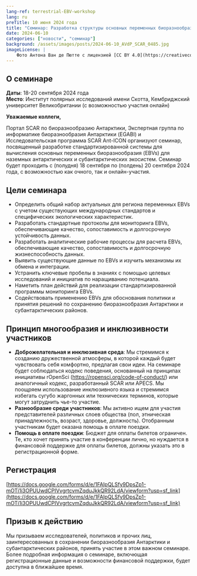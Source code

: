 ```yaml
---
lang-ref: terrestrial-EBV-workshop
lang: ru
preTitle: 10 июня 2024 года
title: "Семинар: Разработка структуры основных переменных биоразнообразия (EBVs) в наземных антарктических и субантарктических экосистемах"
date: 2024-06-10
categories: ["новости", "семинар"]
background: /assets/images/posts/2024-06-10_AVdP_SCAR_0485.jpg
imageLicense: |
    Фото Антона Ван де Пютте с лицензией [CC BY 4.0](https://creativecommons.org/licenses/by/4.0/)
---
```


## О семинаре

**Даты**: 18-20 сентября 2024 года \
**Место**: Институт полярных исследований имени Скотта, Кембриджский университет Великобритании (с возможностью участия онлайн)

**Уважаемые коллеги,**

Портал SCAR по биоразнообразию Антарктики, Экспертная группа по информатике биоразнообразия Антарктики (EGABI) и Исследовательская программа SCAR Ant-ICON организуют семинар, посвященный разработке стандартизированной системы для вычисления основных переменных биоразнообразия (EBVs) для наземных антарктических и субантарктических экосистем. Семинар будет проходить с (полудня) 18 сентября по (полдень) 20 сентября 2024 года, с возможностью как очного, так и онлайн-участия.

## Цели семинара

- Определить общий набор актуальных для региона переменных EBVs с учетом существующих международных стандартов и специфических экологических характеристик. 
- Разработать стандартные протоколы для мониторинга EBVs, обеспечивающие качество, сопоставимость и долгосрочную устойчивость данных. 
- Разработать аналитические рабочие процессы для расчета EBVs, обеспечивающие качество, сопоставимость и долгосрочную жизнеспособность данных. 
- Выявить существующие данные по EBVs и изучить механизмы их обмена и интеграции. 
- Устранить ключевые пробелы в знаниях с помощью целевых исследований и инициатив по наращиванию потенциала. 
- Наметить план действий для реализации стандартизированной программы мониторинга EBVs. 
- Содействовать применению EBVs для обоснования политики и принятия решений по сохранению биоразнообразия Антарктики и субантарктических районов.

## Принцип многообразия и инклюзивности участников

- **Доброжелательная и инклюзивная среда**: Мы стремимся к созданию дружественной атмосферы, в которой каждый будет чувствовать себя комфортно, предлагая свои идеи. На семинаре будет соблюдаться кодекс поведения, основанный на принципах инициативы rOpenSci (https://ropensci.org/code-of-conduct/) или аналогичный кодекс, разработанный SCAR или APECS. Мы поощряем использование инклюзивного языка и стремимся избегать сугубо жаргонных или технических терминов, которые могут затруднить чье-то участие. 
- **Разнообразие среди участников**: Мы активно ищем для участия представителей различных слоев общества (пол, этническая принадлежность, возраст, здоровье, должность). Отобранным участникам будет оказана помощь в оплате поездки. 
- **Помощь в оплате поездки**: Бюджет для оплаты билетов ограничен. Те, кто хочет принять участие в конференции лично, но нуждается в финансовой поддержке для оплаты билетов, должны указать это в регистрационной форме.

## Регистрация

[https://docs.google.com/forms/d/e/1FAIpQLSfy9DpsZp1-mOTi1i3OPUUwdCPIVvgrtcvmZqduJkkQR92LdA/viewform?usp=sf_link](https://docs.google.com/forms/d/e/1FAIpQLSfy9DpsZp1-mOTi1i3OPUUwdCPIVvgrtcvmZqduJkkQR92LdA/viewform?usp=sf_link)

## Призыв к действию
Мы призываем исследователей, политиков и прочих лиц, заинтересованных в сохранении биоразнообразия Антарктики и субантарктических районов, принять участие в этом важном семинаре. Более подробная информация о семинаре, включющая регистрационные данные и возможности финансовой поддержки, будет доступна в ближайшее время.
